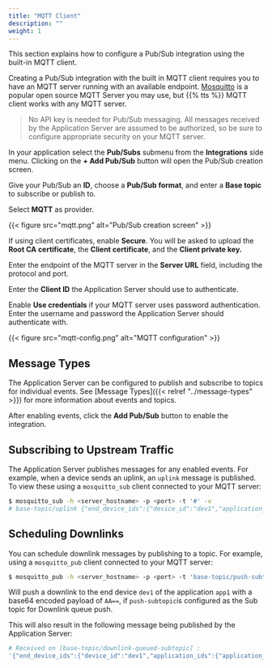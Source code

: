 ```yaml
---
title: "MQTT Client"
description: ""
weight: 1
---
```


This section explains how to configure a Pub/Sub integration using the built-in MQTT client.

<!--more-->

Creating a Pub/Sub integration with the built in MQTT client requires you to have an MQTT server running with an available endpoint. [Mosquitto](https://mosquitto.org/) is a popular open source MQTT Server you may use, but {{% tts %}} MQTT client works with any MQTT server.

> No API key is needed for Pub/Sub messaging. All messages received by the Application Server are assumed to be authorized, so be sure to configure appropriate security on your MQTT server.

In your application select the **Pub/Subs** submenu from the **Integrations** side menu. Clicking on the **+ Add Pub/Sub** button will open the Pub/Sub creation screen.

Give your Pub/Sub an **ID**, choose a **Pub/Sub format**, and enter a **Base topic** to subscribe or publish to.

Select **MQTT** as provider.

{{< figure src="mqtt.png" alt="Pub/Sub creation screen" >}}

If using client certificates, enable **Secure**. You will be asked to upload the **Root CA certificate**, the **Client certificate**, and the **Client private key.**

Enter the endpoint of the MQTT server in the **Server URL** field, including the protocol and port. 

Enter the **Client ID** the Application Server should use to authenticate.

Enable **Use credentials** if your MQTT server uses password authentication. Enter the username and password the Application Server should authenticate with.

{{< figure src="mqtt-config.png" alt="MQTT configuration" >}}

## Message Types

The Application Server can be configured to publish and subscribe to topics for individual events. See [Message Types]({{< relref "../message-types" >}}) for more information about events and topics.

After enabling events, click the **Add Pub/Sub** button to enable the integration.

## Subscribing to Upstream Traffic

The Application Server publishes messages for any enabled events. For example, when a device sends an uplink, an `uplink` message is published. To view these using a `mosquitto_sub` client connected to your MQTT server:

```bash
$ mosquitto_sub -h <server_hostname> -p <port> -t '#' -v
# base-topic/uplink {"end_device_ids":{"device_id":"dev1","application_ids":{"application_id":"app1"}},"received_at":"2020-05-12T12:23:07.087614Z","uplink_message":{"session_key_id":"AXIDznz4bnQqtW8T3NsIVg==","f_port":1,"f_cnt":327,"frm_payload":"AQ=="}}
```

## Scheduling Downlinks

You can schedule downlink messages by publishing to a topic. For example, using a `mosquitto_pub` client connected to your MQTT server:

```bash
$ mosquitto_pub -h <server_hostname> -p <port> -t 'base-topic/push-subtopic' -m '{"end_device_ids":{"device_id":"dev1","application_ids":{"application_id":"app1"}},"downlinks":[{"f_port":1,"frm_payload":"AA==","priority":"NORMAL"}]}'
```

Will push a downlink to the end device `dev1` of the application `app1` with a base64 encoded payload of `AA==`, if ```push-subtopic```is configured as the Sub topic for Downlink queue push.

This will also result in the following message being published by the Application Server:

```bash
# Received on [base-topic/downlink-queued-subtopic] : 
'{"end_device_ids":{"device_id":"dev1","application_ids":{"application_id":"app1"}},"correlation_ids":["as:downlink:01E84EAR5B4NM229NDKE0004J6"],"downlink_queued":{"f_port":1,"frm_payload":"AA==","priority":"NORMAL","correlation_ids":["as:downlink:01E84EAR5B4NM229NDKE0004J6"]}}'
```
